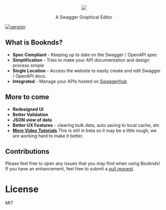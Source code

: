 <p align="center">
  <a href="http://booknds.com">
    <img src="https://s3-us-west-2.amazonaws.com/booknds.com/imgs/booknds_logo.png">
  </a>
  <p align="center">A Swagger Graphical Editor</p>
</p>

[![version](https://img.shields.io/npm/v/configuration-validator.svg?style=flat-square)](http://booknds.com)

## What is Booknds?
  - **Spec Compliant** - Keeping up to date on the Swagger / OpenAPI spec
  - **Simplification** - Tries to make your API documentation and design process simple
  - **Single Location** - Access the website to easily create and edit Swagger / OpenAPI docs.
  - **Integrated** - Manage your APIs hosted on [SwaggerHub](http://swaggerhub.com)

## More to come
  - **Redesigned UI**
  - **Better Validation**
  - **JSON view of data**
  - **Better UX Features** - clearing bulk data, auto saving to local cache, etc
  - [**More Video Tutorials**](https://www.youtube.com/watch?list=PLRTICFtx2DOyFboNeLqbHO960xqy8v0z_&v=5beEUrvXyT0)
  This is still in beta so it may be a little rough, we are working hard to make it better.

## Contributions

  Please feel free to open any issues that you may find when using Booknds! If you have an enhancement, feel free to submit a [pull request](http://makeapullrequest.com).

# License

MIT
